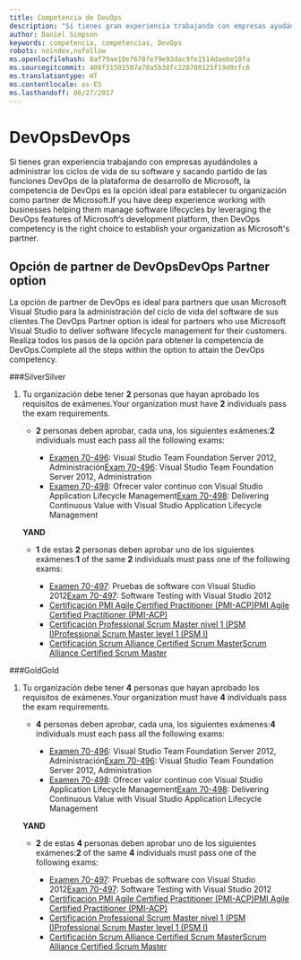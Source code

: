 ```yaml
---
title: Competencia de DevOps
description: "Si tienes gran experiencia trabajando con empresas ayudándoles a administrar los ciclos de vida de su software y sacando partido de las funciones DevOps de la plataforma de desarrollo de Microsoft, la competencia de DevOps es la opción ideal para establecer tu organización como partner de Microsoft."
author: Daniel Simpson
keywords: competencia, competencias, DevOps
robots: noindex,nofollow
ms.openlocfilehash: 0af79ae10ef678fe79e93dac9fe1514daebe10fa
ms.sourcegitcommit: 400f31501507a78a5b38fc228780125f19d0cfc6
ms.translationtype: HT
ms.contentlocale: es-ES
ms.lasthandoff: 06/27/2017
---
```

# <a name="devops"></a><span data-ttu-id="23d94-104">DevOps</span><span class="sxs-lookup"><span data-stu-id="23d94-104">DevOps</span></span>
 <span data-ttu-id="23d94-105">Si tienes gran experiencia trabajando con empresas ayudándoles a administrar los ciclos de vida de su software y sacando partido de las funciones DevOps de la plataforma de desarrollo de Microsoft, la competencia de DevOps es la opción ideal para establecer tu organización como partner de Microsoft.</span><span class="sxs-lookup"><span data-stu-id="23d94-105">If you have deep experience working with businesses helping them manage software lifecycles by leveraging the DevOps features of Microsoft’s development platform, then DevOps competency is the right choice to establish your organization as Microsoft's partner.</span></span>

## <a name="devops-partner-option"></a><span data-ttu-id="23d94-106">Opción de partner de DevOps</span><span class="sxs-lookup"><span data-stu-id="23d94-106">DevOps Partner option</span></span>
<span data-ttu-id="23d94-107">La opción de partner de DevOps es ideal para partners que usan Microsoft Visual Studio para la administración del ciclo de vida del software de sus clientes.</span><span class="sxs-lookup"><span data-stu-id="23d94-107">The DevOps Partner option is ideal for partners who use Microsoft Visual Studio to deliver software lifecycle management for their customers.</span></span> <span data-ttu-id="23d94-108">Realiza todos los pasos de la opción para obtener la competencia de DevOps.</span><span class="sxs-lookup"><span data-stu-id="23d94-108">Complete all the steps within the option to attain the DevOps competency.</span></span>

###<a name="silver"></a><span data-ttu-id="23d94-109">Silver</span><span class="sxs-lookup"><span data-stu-id="23d94-109">Silver</span></span>
1. <span data-ttu-id="23d94-110">Tu organización debe tener **2** personas que hayan aprobado los requisitos de exámenes.</span><span class="sxs-lookup"><span data-stu-id="23d94-110">Your organization must have **2** individuals pass the exam requirements.</span></span>

    - <span data-ttu-id="23d94-111">**2** personas deben aprobar, cada una, los siguientes exámenes:</span><span class="sxs-lookup"><span data-stu-id="23d94-111">**2** individuals must each pass all the following exams:</span></span>

        - <span data-ttu-id="23d94-112">[Examen 70-496](https://www.microsoft.com/en-us/learning/exam-70-496.aspx): Visual Studio Team Foundation Server 2012, Administración</span><span class="sxs-lookup"><span data-stu-id="23d94-112">[Exam 70-496](https://www.microsoft.com/en-us/learning/exam-70-496.aspx): Visual Studio Team Foundation Server 2012, Administration</span></span>
        - <span data-ttu-id="23d94-113">[Examen 70-498](https://www.microsoft.com/en-us/learning/exam-70-498.aspx): Ofrecer valor continuo con Visual Studio Application Lifecycle Management</span><span class="sxs-lookup"><span data-stu-id="23d94-113">[Exam 70-498](https://www.microsoft.com/en-us/learning/exam-70-498.aspx): Delivering Continuous Value with Visual Studio Application Lifecycle Management</span></span>

    **<span data-ttu-id="23d94-114">Y</span><span class="sxs-lookup"><span data-stu-id="23d94-114">AND</span></span>**

    - <span data-ttu-id="23d94-115">**1** de estas **2** personas deben aprobar uno de los siguientes exámenes:</span><span class="sxs-lookup"><span data-stu-id="23d94-115">**1** of the same **2** individuals must pass one of the following exams:</span></span>

        * <span data-ttu-id="23d94-116">[Examen 70-497](https://www.microsoft.com/en-us/learning/exam-70-497.aspx): Pruebas de software con Visual Studio 2012</span><span class="sxs-lookup"><span data-stu-id="23d94-116">[Exam 70-497](https://www.microsoft.com/en-us/learning/exam-70-497.aspx): Software Testing with Visual Studio 2012</span></span>
        * [<span data-ttu-id="23d94-117">Certificación PMI Agile Certified Practitioner (PMI-ACP)</span><span class="sxs-lookup"><span data-stu-id="23d94-117">PMI Agile Certified Practitioner (PMI-ACP)</span></span>](http://www.pmi.org/certifications/types/agile-acp)
        * [<span data-ttu-id="23d94-118">Certificación Professional Scrum Master nivel 1 (PSM I)</span><span class="sxs-lookup"><span data-stu-id="23d94-118">Professional Scrum Master level 1 (PSM I)</span></span>](https://www.scrum.org/professional-scrum-certifications/professional-scrum-master-i-assessment)
        * [<span data-ttu-id="23d94-119">Certificación Scrum Alliance Certified Scrum Master</span><span class="sxs-lookup"><span data-stu-id="23d94-119">Scrum Alliance Certified Scrum Master</span></span>](https://www.scrumalliance.org/certifications/practitioners/certified-scrummaster-csm)
    
###<a name="gold"></a><span data-ttu-id="23d94-120">Gold</span><span class="sxs-lookup"><span data-stu-id="23d94-120">Gold</span></span>
1. <span data-ttu-id="23d94-121">Tu organización debe tener **4** personas que hayan aprobado los requisitos de exámenes.</span><span class="sxs-lookup"><span data-stu-id="23d94-121">Your organization must have **4** individuals pass the exam requirements.</span></span>

    - <span data-ttu-id="23d94-122">**4** personas deben aprobar, cada una, los siguientes exámenes:</span><span class="sxs-lookup"><span data-stu-id="23d94-122">**4** individuals must each pass all the following exams:</span></span>

        - <span data-ttu-id="23d94-123">[Examen 70-496](https://www.microsoft.com/en-us/learning/exam-70-496.aspx): Visual Studio Team Foundation Server 2012, Administración</span><span class="sxs-lookup"><span data-stu-id="23d94-123">[Exam 70-496](https://www.microsoft.com/en-us/learning/exam-70-496.aspx): Visual Studio Team Foundation Server 2012, Administration</span></span>
        - <span data-ttu-id="23d94-124">[Examen 70-498](https://www.microsoft.com/en-us/learning/exam-70-498.aspx): Ofrecer valor continuo con Visual Studio Application Lifecycle Management</span><span class="sxs-lookup"><span data-stu-id="23d94-124">[Exam 70-498](https://www.microsoft.com/en-us/learning/exam-70-498.aspx): Delivering Continuous Value with Visual Studio Application Lifecycle Management</span></span>

    **<span data-ttu-id="23d94-125">Y</span><span class="sxs-lookup"><span data-stu-id="23d94-125">AND</span></span>**

    - <span data-ttu-id="23d94-126">**2** de estas **4** personas deben aprobar uno de los siguientes exámenes:</span><span class="sxs-lookup"><span data-stu-id="23d94-126">**2** of the same **4** individuals must pass one of the following exams:</span></span>

        * <span data-ttu-id="23d94-127">[Examen 70-497](https://www.microsoft.com/en-us/learning/exam-70-497.aspx): Pruebas de software con Visual Studio 2012</span><span class="sxs-lookup"><span data-stu-id="23d94-127">[Exam 70-497](https://www.microsoft.com/en-us/learning/exam-70-497.aspx): Software Testing with Visual Studio 2012</span></span>
        * [<span data-ttu-id="23d94-128">Certificación PMI Agile Certified Practitioner (PMI-ACP)</span><span class="sxs-lookup"><span data-stu-id="23d94-128">PMI Agile Certified Practitioner (PMI-ACP)</span></span>](http://www.pmi.org/certifications/types/agile-acp)
        * [<span data-ttu-id="23d94-129">Certificación Professional Scrum Master nivel 1 (PSM I)</span><span class="sxs-lookup"><span data-stu-id="23d94-129">Professional Scrum Master level 1 (PSM I)</span></span>](https://www.scrum.org/professional-scrum-certifications/professional-scrum-master-i-assessment)
        * [<span data-ttu-id="23d94-130">Certificación Scrum Alliance Certified Scrum Master</span><span class="sxs-lookup"><span data-stu-id="23d94-130">Scrum Alliance Certified Scrum Master</span></span>](https://www.scrumalliance.org/certifications/practitioners/certified-scrummaster-csm)
        
